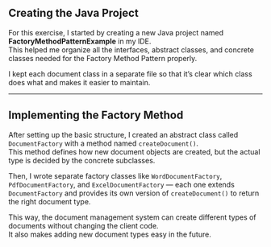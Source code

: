 ## Creating the Java Project

For this exercise, I started by creating a new Java project named **FactoryMethodPatternExample** in my IDE.  
This helped me organize all the interfaces, abstract classes, and concrete classes needed for the Factory Method Pattern properly.

I kept each document class in a separate file so that it’s clear which class does what and makes it easier to maintain.

---

## Implementing the Factory Method

After setting up the basic structure, I created an abstract class called `DocumentFactory` with a method named `createDocument()`.  
This method defines how new document objects are created, but the actual type is decided by the concrete subclasses.

Then, I wrote separate factory classes like `WordDocumentFactory`, `PdfDocumentFactory`, and `ExcelDocumentFactory` — each one extends `DocumentFactory` and provides its own version of `createDocument()` to return the right document type.

This way, the document management system can create different types of documents without changing the client code.  
It also makes adding new document types easy in the future.
